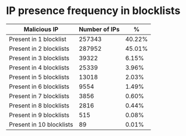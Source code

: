 # IP presence frequency in blocklists
| Malicious IP | Number of IPs | % |
|----|----|----|
| Present in 1 blocklist | 257343 | 40.22% |
| Present in 2 blocklists | 287952 | 45.01% |
| Present in 3 blocklists | 39322 | 6.15% |
| Present in 4 blocklists | 25339 | 3.96% |
| Present in 5 blocklists | 13018 | 2.03% |
| Present in 6 blocklists | 9554 | 1.49% |
| Present in 7 blocklists | 3856 | 0.60% |
| Present in 8 blocklists | 2816 | 0.44% |
| Present in 9 blocklists | 515 | 0.08% |
| Present in 10 blocklists | 89 | 0.01% |
